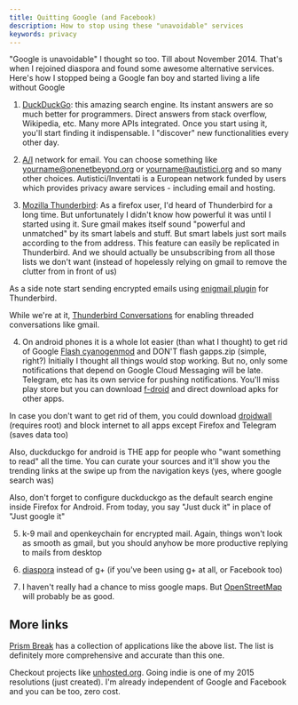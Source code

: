 ```yaml
---
title: Quitting Google (and Facebook)
description: How to stop using these "unavoidable" services
keywords: privacy
---
```

"Google is unavoidable"
I thought so too. Till about November 2014. That's when I rejoined diaspora and found some awesome alternative services. Here's how I stopped being a Google fan boy and started living a life without Google

1) [DuckDuckGo](https://duckduckgo.com): this amazing search engine. Its instant answers are so much better for programmers. Direct answers from stack overflow, Wikipedia, etc. Many more APIs integrated. Once you start using it, you'll start finding it indispensable. I "discover" new functionalities every other day.

2) [A/I](http://autistici.org/) network for email. You can choose something like yourname@onenetbeyond.org or yourname@autistici.org and so many other choices.
Autistici/Inventati is a European network funded by users which provides privacy aware services - including email and hosting.

3) [Mozilla Thunderbird](https://mozilla.org/thunderbird): As a firefox user, I'd heard of Thunderbird for a long time. But unfortunately I didn't know how powerful it was until I started using it.
Sure gmail makes itself sound "powerful and unmatched" by its smart labels and stuff. But smart labels just sort mails according to the from address. This feature can easily be replicated in Thunderbird. And we should actually be unsubscribing from all those lists we don't want (instead of hopelessly relying on gmail to remove the clutter from in front of us)

As a side note start sending encrypted emails using [enigmail plugin](https://enigmail.net/) for Thunderbird.

While we're at it, [Thunderbird Conversations](https://addons.mozilla.org/thunderbird/addon/gmail-conversation-view/) for enabling threaded conversations like gmail.

4) On android phones it is a whole lot easier (than what I thought) to get rid of Google
[Flash cyanogenmod](forum.xda-developers.com/) and DON'T flash gapps.zip (simple, right?)
Initially I thought all things would stop working. But no, only some notifications that depend on Google Cloud Messaging will be late. Telegram, etc has its own service for pushing notifications. You'll miss play store but you can download [f-droid](http://f-droid.org/) and direct download apks for other apps.

In case you don't want to get rid of them, you could download [droidwall](https://code.google.com/p/droidwall/) (requires root) and block internet to all apps except Firefox and Telegram (saves data too)

Also, duckduckgo for android is THE app for people who "want something to read" all the time. You can curate your sources and it'll show you the trending links at the swipe up from the navigation keys (yes, where google search was)

Also, don't forget to configure duckduckgo as the default search engine inside Firefox for Android. From today, you say "Just duck it" in place of "Just google it"

5) k-9 mail and openkeychain for encrypted mail. Again, things won't look as smooth as gmail, but you should anyhow be more productive replying to mails from desktop

6) [diaspora](https://diasporafoundation.org/) instead of g+ (if you've been using g+ at all, or Facebook too)

7) I haven't really had a chance to miss google maps. But [OpenStreetMap](https://www.openstreetmap.org/) will probably be as good.

## More links ##

[Prism Break](http://prism-break.org) has a collection of applications like the above list. The list is definitely more comprehensive and accurate than this one.

Checkout projects like [unhosted.org](http://unhosted.org/). Going indie is one of my 2015 resolutions (just created). I'm already independent of Google and Facebook and you can be too, zero cost.

